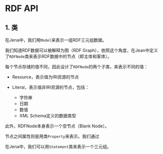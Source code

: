 # RDF API

## 1. 类

在Jena中，我们用`Model`来表示一组RDF三元组数据。

我们知道RDF数据可以被解释为图（RDF Graph），依照这个角度，在Jean中定义了`RDFNode`类来表示RDF数据中的节点（即主体和客体）。

每个节点存储的值不同，因此设计了`RDFNode`的两个子类，来表示不同的值：

* Resource，表示值为IRI资源的节点
* Literal，表示值非IRI资源的节点，包括：

    * 字符串
    * 日期
    * 数值
    * XML Schema定义的数据类型

此外，RDFNode本身表示一个空节点（Blank Node）。

节点之间属性则是用类`Property`来表示。我们通过

在Jena中，我们可以用`Statement`类来表示一个三元组。
